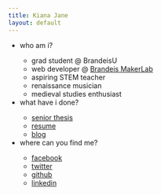 ```yaml
---
title: Kiana Jane
layout: default
---
```

<div class="col-md-6 col-xs-6 centered" id="kiana_lists">
  <div class="row">
    <ul id="list_of_stuff">
      <li class="list_point">who am i?</li>
      <ul>
        <li>grad student @ BrandeisU</li>
        <li>web developer @ <a href="http://brandeismakerlab.com/">Brandeis MakerLab</a></li>
        <li>aspiring STEM teacher</li>
        <li>renaissance musician</li>
        <li>medieval studies enthusiast</li>
      </ul>
      <li class="list_point">what have i done?</li>
      <ul>
        <li><a href="thesis-final.pdf">senior thesis</a></li>
        <li><a href="resume.pdf">resume</a></li>
        <li><a href="blog.html">blog</a></li>
      </ul>
      <li class="list_point">where can you find me?</li>
      <ul>
        <li><a href="https://www.facebook.com/thekianaj" target="_blank">facebook</a></li>
        <li><a href="https://www.twitter.com/thekianaj" target="_blank">twitter</a></li>
        <li><a href="https://www.github.com/kianajane" target="_blank">github</a></li>
        <li><a href="https://www.linkedin.com/in/kiana-jane-0559a595" target="_blank">linkedin</a></li>
      </ul>
    </ul>
  </div>
</div>
